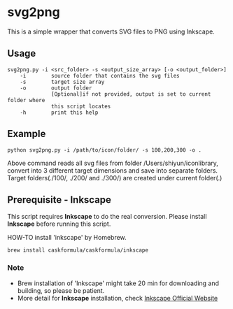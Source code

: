 # svg2png
This is a simple wrapper that converts SVG files to PNG using Inkscape.

## Usage
```
svg2png.py -i <src_folder> -s <output_size_array> [-o <output_folder>]
    -i        source folder that contains the svg files
    -s        target size array
    -o        output folder
              [Optional]if not provided, output is set to current folder where
              this script locates
    -h        print this help
```

## Example
`python svg2png.py -i /path/to/icon/folder/ -s 100,200,300 -o .`

Above command reads all svg files from folder /Users/shiyun/iconlibrary, convert into 3 different target dimensions and save into separate folders. 
Target folders(./100/, ./200/ and ./300/) are created under current folder(.)

## Prerequisite - Inkscape
This script requires **Inkscape** to do the real conversion. Please install **Inkscape** before running this script.

HOW-TO install 'inkscape' by Homebrew. 

    brew install caskformula/caskformula/inkscape
### Note

- Brew installation of 'Inkscape' might take 20 min for downloading and building, so please be patient.
- More detail for **Inkscape** installation, check [Inkscape Official Website](https://inkscape.org/en/download/mac-os/)

    
